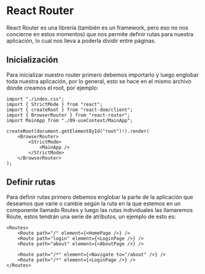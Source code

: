 # React Router

React Router es una librería (también es un framework, pero eso no nos concierne en estos momentos) que nos permite definir rutas para nuestra aplicación, lo cual nos lleva a poderla dividir entre páginas.

## Inicialización

Para inicializar nuestro router primero debemos importarlo y luego englobar toda nuestra aplicación, por lo general, esto se hace en el mismo archivo donde creamos el root, por ejemplo:

```tsx
import "./index.css";
import { StrictMode } from "react";
import { createRoot } from "react-dom/client";
import { BrowserRouter } from "react-router";
import MainApp from "./09-useContext/MainApp";

createRoot(document.getElementById("root")!).render(
    <BrowserRouter>
        <StrictMode>
            <MainApp />
        </StrictMode>
    </BrowserRouter>
);
```

## Definir rutas

Para definir rutas primero debemos englobar la parte de la aplicación que deseamos que varíe o cambie según la ruta en la que estemos en un componente llamado Routes y luego las rutas individuales las llamaremos Route, estos tendrán una serie de atributos, un ejemplo de esto es:

```tsx
<Routes>
    <Route path="/" element={<HomePage />} />
    <Route path="login" element={<LoginPage />} />
    <Route path="about" element={<AboutPage />} />

    <Route path="/*" element={<Navigate to="/about" />} />
    <Route path="/*" element={<LoginPage />} />
</Routes>
```
